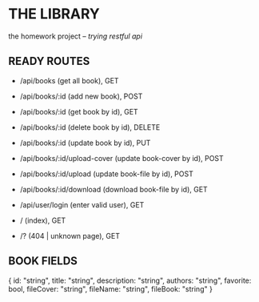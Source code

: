 # THE LIBRARY

the homework project – _trying restful api_

## READY ROUTES

- /api/books (get all book), GET
- /api/books/:id (add new book), POST
- /api/books/:id (get book by id), GET
- /api/books/:id (delete book by id), DELETE
- /api/books/:id (update book by id), PUT
- /api/books/:id/upload-cover (update book-cover by id), POST
- /api/books/:id/upload (update book-file by id), POST
- /api/books/:id/download (download book-file by id), GET

- /api/user/login (enter valid user), GET
- / (index), GET
- /? (404 | unknown page), GET

## BOOK FIELDS

{
  id: "string",
  title: "string",
  description: "string",
  authors: "string",
  favorite: bool,
  fileCover: "string",
  fileName: "string",
  fileBook: "string"
}

